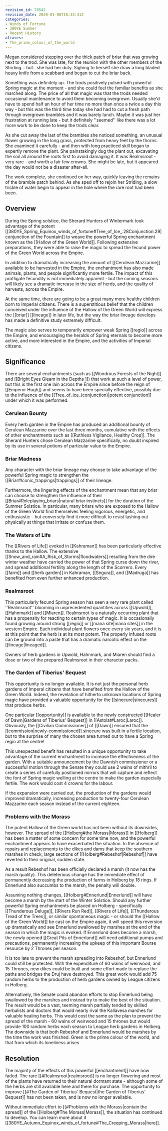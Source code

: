 ```yaml
---
revision_id: 78542
revision_date: 2020-01-06T18:33:41Z
categories:
- Winds of Fortune
- 380YE Summer
- Recent History
aliases:
- The_prime_colour_of_the_world
---
```




Megan considered stepping over the thick patch of briar that was growing next to the trod. She was late, for the reunion with the other members of the Striding... but.. she had her duty. Sighing to herself she draw a long bladed heavy knife from a scabbard and began to cut the briar back.

Something was definitely up. The trods positively pulsed with powerful Spring magic at the moment - and she could feel the familiar benefits as she marched along. The price of all that magic was that the trods needed occasional maintenance to avoid them becoming overgrown. Usually she'd have to spend half an hour of her time no more than once a twice a day this way - but this was the third time today she had had to cut a fresh path through overgrown brambles and it was barely lunch. Maybe it was just her frustration at running late - but it definitely ''seemed'' like there was a lot more work to be done to keep the trods clear.

As she cut away the last of the brambles she noticed something, an unusual flower growing in the long grass, protected from heavy feet by the thorns. She examined it carefully - and then with long practiced skill began to expertly remove the plant. She painstakingly dug the plant out, excavating the soil all around the roots first to avoid damaging it. It was Realmsroot - very rare - and worth a fair few crowns. She might be late, but it appeared the day would not be a disaster after-all.

The work complete, she continued on her way, quickly leaving the remains of the bramble patch behind. As she sped off to rejoin her Striding, a slow trickle of water begin to appear in the hole where the rare root had been been.

## Overview
During the Spring solstice, the Sherard Hunters of Wintermark took advantage of the potent [[380YE_Spring_Equinox_winds_of_fortune#Tree_of_Ice_.28Conjunction.29|conjunction of the Fountain]] to weave the powerful Spring enchantment known as the [[Hallow of the Green World]]. Following extensive preparations, they were able to raise the magic to spread the fecund power of the Green World across the Empire. 

In addition to dramatically increasing the amount of [[Cerulean Mazzarine]] available to be harvested in the Empire, the enchantment has also made animals, plants, and people significantly more fertile. The impact of this profligate fecundity is not immediately apparent - but the coming seasons will likely see a dramatic increase in the size of herds, and the quality of harvests, across the Empire.

At the same time, there are going to be a great many more healthy children born to Imperial citizens. There is a superstitious belief that the children conceived under the influence of the Hallow of the Green World will express the [[briar]] [[lineage]] in later life, but the way the briar lineage develops has made a definitive study extremely difficult. 

The magic also serves to temporarily empower weak Spring [[regio]] across the Empire, and encouraging the heralds of Spring eternals to become more active, and more interested in the Empire, and the activities of Imperial citizens.

## Significance
There are several enchantments (such as [[Wondrous Forests of the Night]] and [[Bright Eyes Gleam in the Depths ]]) that work at such a level of power, but this is the first one lain across the Empire since before the reign of [[Emperor Hugh]] and seems to have been specially effective, possibly due to the influence of the [[Tree_of_ice_(conjunction)|potent conjunction]] under which it was performed.

### Cerulean Bounty
Every herb garden in the Empire has produced an additional bounty of Cerulean Mazzarine over the last three months, cumulative with the effects of other enchantments such as [[Ruthless Vigilance, Healthy Crop]]. The Sherard Hunters chose Cerulean Mazzarine specifically, no doubt inspired by its use in several potions of particular value to the Empire.

### Briar Madness
Any character with the briar lineage may choose to take advantage of the powerful Spring magic to strengthen the [[Briar#Iconic_trappings|trappings]] of their lineage. 

Furthermore, the lingering effects of the enchantment mean that any briar can choose to strengthen the influence of their [[Briar#Roleplaying_briars|natural briar instincts]] for the duration of the Summer Solstice. In particular, many briars who are exposed to the Hallow of the Green World find themselves feeling vigorous, energetic, and enthusiastic - but conversely find it more difficult to resist lashing out physically at things that irritate or confuse them.

### The Waters of Life
The [[Rivers of Life]] evoked in [[Kahraman]] has been particularly effective thanks to the Hallow. The extensive [[Snow_and_rain#A_Risk_of_Storms|floodwaters]] resulting from the dire winter weather have carried the power of that Spring curse down the river, and spread additional fertility along the length of the Scorrero. Every [[farm]] and [[herb garden]] in Kahraman, [[Segura]], and [[Madruga]] has benefited from even further enhanced production.

### Realmsroot
This particularly fecund Spring season has seen a very rare plant called ''Realmsroot'' blooming in unprecedented quantities across [[Upwold]], [[Hahnmark]] and [[Miaren]]. Realmsroot is a naturally occurring plant that has a propensity for reacting to certain types of magic. It is occasionally found growing around strong [[regio]] or [[mana site|mana sites]] in the western Empire. Each individual plant flowers once every six years, and it is at this point that the herb is at its most potent. The properly infused roots can be ground into a paste that has a dramatic narcotic effect on the [[lineage|lineaged]].  

Owners of herb gardens in Upwold, Hahnmark, and Miaren should find a dose or two of the prepared Realmsroot in their character packs.

### The Garden of Tiberius' Bequest
This opportunity is no longer available.
It is not just the personal herb gardens of Imperal citizens that have benefited from the Hallow of the Green World. Indeed, the revelation of hitherto unknown locations of Spring magic have provided a valuable opportunity for the [[sinecure|sinecures]] that produce herbs.

One particular [[opportunity]] is available to the newly constructed [[Healer of Dawn|Gardens of Tiberius' Bequest]] in [[Astolat#Laroc|Laroc]]. Obviously, the [[Civilian Commissioner]] of [[Dawn]] ensured that the [[commission|newly-commissioned]] sinecure was built in a fertile location, but to the surprise of many the chosen area turned out to have a Spring regio at the centre! 

This unexpected benefit has resulted in a unique opportunity to take advantage of the current enchantment to increase the effectiveness of the garden. With a suitable announcement by the Dawnish commissioner or a successful motion through the Senate they could use 2 wains of mithril to create a series of carefully positioned mirrors that will capture and reflect the font of Spring magic welling at the centre to make the garden especially fertile. The work would cost 4 crowns for the labour.

If the expansion were carried out, the production of the gardens would improved dramatically, increasing production to twenty-four Cerulean Mazzarine each season instead of the current eighteen.

### Problems with the Morass
The potent Hallow of the Green world has not been without its downsides, however. The spread of the [[Holberg#the Morass|Morass]] in [[Holberg]] has been a matter of some concern for some time now, and the powerful enchantment appears to have exacerbated the situation. In the absence of repairs and replacements to the dikes and dams that keep the southern marshes in check, large sections of [[Holberg#Rebeshof|Rebeshof]] have reverted to their original, sodden state.

As a result Rebeshof has been officially declared a marsh (it now has the marsh quality). This deleterious change has the immediate effect of permanently decreasing the production of farms in Holberg by 18 rings. If Ennerlund also succumbs to the marsh, the penalty will double.

Assuming nothing changes, [[Holberg#Ennerlund|Ennerlund]] will have become a marsh by the start of the Winter Solstice. Should any further powerful Spring enchantments be placed on Holberg - specifically [[Thunderous Deluge]], [[Rivers Run Red]], [[Rivers of Life]], [[Thunderous Tread of the Trees]], or similar spontaneous magic - or should the [[Hallow of the Green World]] be cast on the Empire again, it will speed this reversion up dramatically and see Ennerlund swallowed by marshes at the end of the season in which the magic is evoked. If Ennerlund does become a marsh, the newly opened [[Great Pits of Ennerlund]] will need additional pumps and precautions, permanently increasing the upkeep of this important Bourse resource by 2 Thrones per season.  

It is too late to prevent the marsh spreading into Rebeshof, but Ennerlund could still be protected. With the expenditure of 60 wains of weirwood, and 15 Thrones, new dikes could be built and some effort made to replace the paths and bridges the Druj have destroyed. This great work would add 75 random herbs to the production of herb gardens owned by League citizens in Holberg.

Alternatively, the Senate could abandon efforts to stop Ennerlund being swallowed by the marshes and instead try to make the best of the situation. The result would be a vast, teeming marsh partially tended by skilled herbalists and doctors that would nearly rival the Kallavesa marshes for valuable healing herbs. This would cost the same as the plan to prevent the spread of the marsh - 60 wains of weirwood and 15 thrones but would provide 100 random herbs each season to League herb gardens in Holberg. The downside is that both Rebeshof and Ennerlund would be marshes by the time the work was finished.
Green is the prime colour of the world, and that from which its loneliness arises
## Resolution
The majority of the effects of this powerful [[enchantment]] have now faded. The rare [[#Realmsroot|realmsroot]] is no longer flowering and most of the plants have returned to their natural dormant state - although some of the herbs are still available here and there for purchase. The opportunity to improve [[#The Garden of Tiberius' Bequest|the Garden of Tiberius' Bequest]] has not been taken, and is now no longer available.

Without immediate effort to [[#Problems with the Morass|contain the spread]] of the [[Holberg#The Morass|Morass]], the situation has continued to develop. You can learn more about it [[380YE_Autumn_Equinox_winds_of_fortune#The_Creeping_Morass|here]].